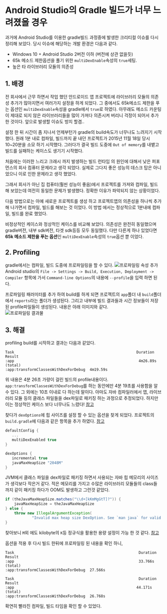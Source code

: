 # Android Studio의 Gradle 빌드가 너무 느려졌을 경우

과거에 Android Studio를 이용한 gradle빌드 과정중에 발생한 크리티컬 이슈를 다시 정리해 보았다. 당시 이슈에 해당하는 개발 환경은 다음과 같다.
- Windows 10 + Android Studio 2버전 이하 (버전에 상관 없을듯)
- 65k 메소드 제한옵션을 풀기 위한 `multiDexEnable`속성의 `true`세팅. 
- 높은 타 라이브러리 모듈의 의존성 

## 1. 배경 
 전 회사에서 근무 하면서 작업 했던 안드로이드 앱 프로젝트에 라이브러리 모듈의 의존성 추가가 많아지면서 여러가지 설정을 하게 되었다. 
 그 중에서도 65k메소드 제한을 푸는 옵션인 `multiDexEnable`속성을 gradle에서 `true`로 하였다. 아무래도 메소드 카운팅이 제대로 되지 않은 라이브러리들을 많이 가져다 의존시켜 버리니 걱정이 되어서 추가 한 것이다. 앞으로 발생할 이슈도 방지 할겸.. 

 설정 한 뒤 시간이 좀 지나서 언제부턴가 gradle의 build속도가 너무나도 느려지기 시작 했다. 원래 1분 내로 컴파일, 빌드까지 끝 내던 프로젝트가 2015년 11월 18일 당시 10~20분을 소모 하기 시작했다. 그러다가 결국 빌드 도중에 `Out of memory`를 내뱉고 빌드를 실패하는 케이스도 생기기 시작했다. 

 처음에는 이러한 느리고 크래시 까지 발생하는 빌드 런타임 의 원인에 대해서 낮은 퍼포먼스의 회사 컴퓨터 문제라고 생각 되었다. 실제로 그다지 좋은 성능의 데스크 탑은 아니었으니 이로 인한 문제라고 생각 했었다. 

 그래서 회사가 아닌 집 컴퓨터(훨씬 성능이 좋음)에서 프로젝트를 가져와 컴파일, 빌드 해 보았는데 여전히 동일한 문제가 발생했다. 정확한 이유가 파악되지 않는 상황이었다.  
 
 다음 방법으로는 아예 새로운 프로젝트를 생성 하고 프로젝트앱의 의존성을 하나씩 추가해 나가면서 컴파일, 빌드를 해보는 것 이었다. 이 방법 에서는 정상적으로 1분내에 컴파일, 빌드를 완료 했었다.

 비정상적인 케이스와 정상적인 케이스를 비교해 보았다. 의존성은 완전히 동일했으며 gradle버전, 내부 sdk버전, 타겟 sdk등등 모두 동일했다. 다만 다른게 하나 있었다면 **65k 메소드 제한을 푸는 옵션**인 `multiDexEnable`속성의 `true`옵션 뿐 이었다.     

## 2. Profiling  
 gradle에서는 컴파일, 빌드 도중에 프로파일링을 할 수 있다. 
 ![프로파일링 속성 추가](http://burkdog.cafe24.com/wp/wp-content/uploads/2015/11/asprofile.png)  
 Android studio의 `File -> Settings -> Build, Execution, Deployment -> Compiler` 항목에 가서 `Command-line Options`의 내용에 `--profile`을 입력 하면 된다. 

 프로파일링 패러미터를 추가 하여 build를 하게 되면 프로젝트의 `app`폴더 내 `build`폴더에서 `reports`라는 폴더가 생성된다. 그리고 내부에 빌드 결과들과 시간 정보들이 저장된 profile파일들이 생성된다. 내용은 아래 이미지와 같다.    
 ![프로파일링 결과물](http://burkdog.cafe24.com/wp/wp-content/uploads/2015/11/gradle_profiling.png)   

## 3. 해결
 profiling build를 시작하고 결과는 다음과 같았다.  
 ```
 Task                                                       Duration Result
:app                                                        4m26.89s (total)
:app:transformClassesWithDexForDebug  4m19.59s
 ```
 위 내용은 4분 26초 가량이 걸린 빌드의 profile내용이다. `app:transformClassesWithDexForDebug`를 하는 동안에만 4분 19초를 사용함을 알 수 있다. 그 외에는 10초 이내로 다 하는데 말이다. 
 아마도 자바 컴파일러에서 앱, 라이브러리 모듈 등의 클래스 파일들을 dex파일로 패키징 하는 과정으로 추정되었다. 하지만 이는 정상적인 케이스 보다 너무나도 느렸다! [참고](https://developer.android.com/studio/build/index.html?hl=ko)

 찾다가 `dexOptions`에 힙 사이즈를 설정 할 수 있는 옵션을 찾게 되었다. 프로젝트의 `build.gradle`에 다음과 같은 항목을 추가 하였다. [참고](http://kevinpelgrims.com/blog/2015/06/11/speeding-up-your-gradle-builds/) 
 ```gradle
 defaultConfig {
    ...
    multiDexEnabled true
}

dexOptions {
    incremental true
    javaMaxHeapSize "2048M"
}
 ```
JVM에서 클래스 파일을 dex파일로 패키징 하면서 사용되는 자바 힙 메모리의 사이즈가 생각보다 작은거 같다. 적은 메모리를 가지고 수많은 라이브러리 모듈들의 class들 까지 같이 패키징 하다가 OOM도 발생하고 그런것 같았다. 

```java
if (theJavaMaxHeapSize.matches("\\d+[kKmMgGtT]?")) {
    javaMaxHeapSize = theJavaMaxHeapSize
} else {
    throw new IllegalArgumentException(
            "Invalid max heap size DexOption. See `man java` for valid -Xmx arguments.")
} 
```  
찾아보니  `M`외 에도 kilobyte의 `K`등 정규식을 활용한 용량 설정이 가능 한 것 같다. [참고](http://stackoverflow.com/questions/33750404/android-gradle-what-is-javamaxheapsize-4g)

옵션을 적용 후 다시 빌드 한뒤에 프로파일링 된 내용을 확인 하니,
```
Task                                                        Duration Result
:app                                                        33.766s (total)
:app:transformClassesWithDexForDebug  27.566s

Task                                                        Duration Result
:app                                                       44.171s (total)
:app:transformClassesWithDexForDebug  26.768s
```
확연히 빨라진 컴파일, 빌드 타임을 확인 할 수 있었다. 


